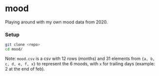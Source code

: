 # mood

Playing around with my own mood data from 2020.

### Setup
```bash
git clone <repo>
cd mood/
```

Note: `mood.csv` is a csv with 12 rows (months) and 31 elements from `{a, b, c, d, e, f, x}` to represent the 6 moods, with `x` for trailing days (example: 2 at the end of feb).
